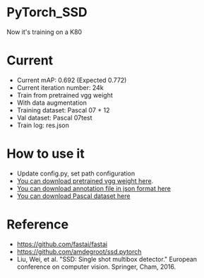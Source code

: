 ﻿# PyTorch_SSD
Now it's training on a K80

# Current
- Current mAP: 0.692 (Expected 0.772)
- Current iteration number: 24k
- Train from pretrained vgg weight
- With data augmentation
- Training dataset: Pascal 07 + 12
- Val dataset: Pascal 07test
- Train log: res.json

# How to use it
- Update config.py, set path configuration
- [You can download pretrained vgg weight here](https://s3.amazonaws.com/amdegroot-models/ssd300_mAP_77.43_v2.pth).
- [You can download annotation file in json format here](https://storage.googleapis.com/coco-dataset/external/PASCAL_VOC.zip)
- [You can download Pascal dataset here](https://pjreddie.com/projects/pascal-voc-dataset-mirror/)

# Reference
- https://github.com/fastai/fastai
- https://github.com/amdegroot/ssd.pytorch
- Liu, Wei, et al. "SSD: Single shot multibox detector." European conference on computer vision. Springer, Cham, 2016.
